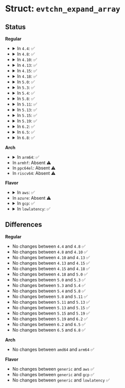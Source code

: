 # Struct: <code>evtchn_expand_array</code>

## Status
<b>Regular</b>
<ul>
<li>
<details>
<summary>In <code>4.4</code>: ✅</summary>

```c
struct evtchn_expand_array {
    uint64_t array_gfn;
};
```
</details>
</li>
<li>
<details>
<summary>In <code>4.8</code>: ✅</summary>

```c
struct evtchn_expand_array {
    uint64_t array_gfn;
};
```
</details>
</li>
<li>
<details>
<summary>In <code>4.10</code>: ✅</summary>

```c
struct evtchn_expand_array {
    uint64_t array_gfn;
};
```
</details>
</li>
<li>
<details>
<summary>In <code>4.13</code>: ✅</summary>

```c
struct evtchn_expand_array {
    uint64_t array_gfn;
};
```
</details>
</li>
<li>
<details>
<summary>In <code>4.15</code>: ✅</summary>

```c
struct evtchn_expand_array {
    uint64_t array_gfn;
};
```
</details>
</li>
<li>
<details>
<summary>In <code>4.18</code>: ✅</summary>

```c
struct evtchn_expand_array {
    uint64_t array_gfn;
};
```
</details>
</li>
<li>
<details>
<summary>In <code>5.0</code>: ✅</summary>

```c
struct evtchn_expand_array {
    uint64_t array_gfn;
};
```
</details>
</li>
<li>
<details>
<summary>In <code>5.3</code>: ✅</summary>

```c
struct evtchn_expand_array {
    uint64_t array_gfn;
};
```
</details>
</li>
<li>
<details>
<summary>In <code>5.4</code>: ✅</summary>

```c
struct evtchn_expand_array {
    uint64_t array_gfn;
};
```
</details>
</li>
<li>
<details>
<summary>In <code>5.8</code>: ✅</summary>

```c
struct evtchn_expand_array {
    uint64_t array_gfn;
};
```
</details>
</li>
<li>
<details>
<summary>In <code>5.11</code>: ✅</summary>

```c
struct evtchn_expand_array {
    uint64_t array_gfn;
};
```
</details>
</li>
<li>
<details>
<summary>In <code>5.13</code>: ✅</summary>

```c
struct evtchn_expand_array {
    uint64_t array_gfn;
};
```
</details>
</li>
<li>
<details>
<summary>In <code>5.15</code>: ✅</summary>

```c
struct evtchn_expand_array {
    uint64_t array_gfn;
};
```
</details>
</li>
<li>
<details>
<summary>In <code>5.19</code>: ✅</summary>

```c
struct evtchn_expand_array {
    uint64_t array_gfn;
};
```
</details>
</li>
<li>
<details>
<summary>In <code>6.2</code>: ✅</summary>

```c
struct evtchn_expand_array {
    uint64_t array_gfn;
};
```
</details>
</li>
<li>
<details>
<summary>In <code>6.5</code>: ✅</summary>

```c
struct evtchn_expand_array {
    uint64_t array_gfn;
};
```
</details>
</li>
<li>
<details>
<summary>In <code>6.8</code>: ✅</summary>

```c
struct evtchn_expand_array {
    uint64_t array_gfn;
};
```
</details>
</li>
</ul>
<b>Arch</b>
<ul>
<li>
<details>
<summary>In <code>arm64</code>: ✅</summary>

```c
struct evtchn_expand_array {
    uint64_t array_gfn;
};
```
</details>
</li>
<li>
In <code>armhf</code>: Absent ⚠️
</li>
<li>
In <code>ppc64el</code>: Absent ⚠️
</li>
<li>
In <code>riscv64</code>: Absent ⚠️
</li>
</ul>
<b>Flavor</b>
<ul>
<li>
<details>
<summary>In <code>aws</code>: ✅</summary>

```c
struct evtchn_expand_array {
    uint64_t array_gfn;
};
```
</details>
</li>
<li>
In <code>azure</code>: Absent ⚠️
</li>
<li>
<details>
<summary>In <code>gcp</code>: ✅</summary>

```c
struct evtchn_expand_array {
    uint64_t array_gfn;
};
```
</details>
</li>
<li>
<details>
<summary>In <code>lowlatency</code>: ✅</summary>

```c
struct evtchn_expand_array {
    uint64_t array_gfn;
};
```
</details>
</li>
</ul>

## Differences
<b>Regular</b>
<ul>
<li>
No changes between <code>4.4</code> and <code>4.8</code> ✅
</li>
<li>
No changes between <code>4.8</code> and <code>4.10</code> ✅
</li>
<li>
No changes between <code>4.10</code> and <code>4.13</code> ✅
</li>
<li>
No changes between <code>4.13</code> and <code>4.15</code> ✅
</li>
<li>
No changes between <code>4.15</code> and <code>4.18</code> ✅
</li>
<li>
No changes between <code>4.18</code> and <code>5.0</code> ✅
</li>
<li>
No changes between <code>5.0</code> and <code>5.3</code> ✅
</li>
<li>
No changes between <code>5.3</code> and <code>5.4</code> ✅
</li>
<li>
No changes between <code>5.4</code> and <code>5.8</code> ✅
</li>
<li>
No changes between <code>5.8</code> and <code>5.11</code> ✅
</li>
<li>
No changes between <code>5.11</code> and <code>5.13</code> ✅
</li>
<li>
No changes between <code>5.13</code> and <code>5.15</code> ✅
</li>
<li>
No changes between <code>5.15</code> and <code>5.19</code> ✅
</li>
<li>
No changes between <code>5.19</code> and <code>6.2</code> ✅
</li>
<li>
No changes between <code>6.2</code> and <code>6.5</code> ✅
</li>
<li>
No changes between <code>6.5</code> and <code>6.8</code> ✅
</li>
</ul>
<b>Arch</b>
<ul>
<li>
No changes between <code>amd64</code> and <code>arm64</code> ✅
</li>
</ul>
<b>Flavor</b>
<ul>
<li>
No changes between <code>generic</code> and <code>aws</code> ✅
</li>
<li>
No changes between <code>generic</code> and <code>gcp</code> ✅
</li>
<li>
No changes between <code>generic</code> and <code>lowlatency</code> ✅
</li>
</ul>
